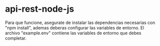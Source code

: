 # api-rest-node-js

Para que funcione, asegurate de instalar las dependencias necesarias con "npm install", ademas deberas configurar las variables de entorno. El archivo "example.env" contiene las variables de entorno que debes completar.
